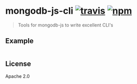 # mongodb-js-cli [![travis][travis_img]][travis_url] [![npm][npm_img]][npm_url]

> Tools for mongodb-js to write excellent CLI&#x27;s

## Example

```javascript
```

## License

Apache 2.0

[travis_img]: https://img.shields.io/travis/mongodb-js/cli.svg?branch=master
[travis_url]: https://travis-ci.org/mongodb-js/cli
[npm_img]: https://img.shields.io/npm/v/mongodb-js-cli.svg
[npm_url]: https://npmjs.org/package/mongodb-js-cli
